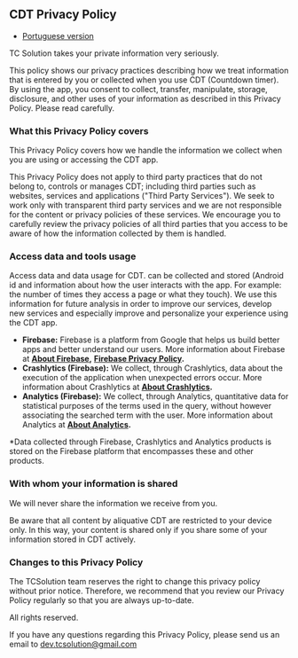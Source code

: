## CDT Privacy Policy

* [Portuguese version](/privacy_policy-pt.html)

TC Solution takes your private information very seriously.

This policy shows our privacy practices describing how we treat information that is entered by you or collected when you use CDT (Countdown timer).
By using the app, you consent to collect, transfer, manipulate, storage, disclosure, and other uses of your information as described in this Privacy Policy. Please read carefully.

### What this Privacy Policy covers

This Privacy Policy covers how we handle the information we collect when you are using or accessing the CDT app.

This Privacy Policy does not apply to third party practices that do not belong to, controls or manages CDT; including third parties such as websites, services and applications ("Third Party Services"). We seek to work only with transparent third party services and we are not responsible for the content or privacy policies of these services. We encourage you to carefully review the privacy policies of all third parties that you access to be aware of how the information collected by them is handled.

### Access data and tools usage

Access data and data usage for CDT. can be collected and stored (Android id and information about how the user interacts with the app. For example: the number of times they access a page or what they touch). We use this information for future analysis in order to improve our services, develop new services and especially improve and personalize your experience using the CDT app.

* **Firebase:** Firebase is a platform from Google that helps us build better apps and better understand our users. More information about Firebase at **[About Firebase](https://www.google.com/url?sa=t&rct=j&q=&esrc=s&source=web&cd=&cad=rja&uact=8&ved=2ahUKEwj908zli6P3AhX_g5UCHV3nDzQQFnoECAkQAQ&url=https%3A%2F%2Ffirebase.google.com%2F%3Fhl%3Dpt&usg=AOvVaw35ZHRRnbb3FRIt3tVbLP7-),** **[Firebase Privacy Policy](https://firebase.google.com/support/privacy?hl=pt-br).**
* **Crashlytics (Firebase):** We collect, through Crashlytics, data about the execution of the application when unexpected errors occur. More information about Crashlytics at **[About Crashlytics](https://firebase.google.com/docs/crashlytics).**
* **Analytics (Firebase):** We collect, through Analytics, quantitative data for statistical purposes of the terms used in the query, without however associating the searched term with the user. More information about Analytics at **[About Analytics](https://firebase.google.com/docs/analytics/events?hl=pt-br&platform=android).**

\*Data collected through Firebase, Crashlytics and Analytics products is stored on the Firebase platform that encompasses these and other products.

### With whom your information is shared

We will never share the information we receive from you.

Be aware that all content by aliquative CDT are restricted to your device only. In this way, your content is shared only if you share some of your information stored in CDT actively.

### Changes to this Privacy Policy

The TCSolution team reserves the right to change this privacy policy without prior notice. Therefore, we recommend that you review our Privacy Policy regularly so that you are always up-to-date.

All rights reserved.

If you have any questions regarding this Privacy Policy, please send us an email to [dev.tcsolution@gmail.com](mailto:dev.tcsolution@gmail.com)





